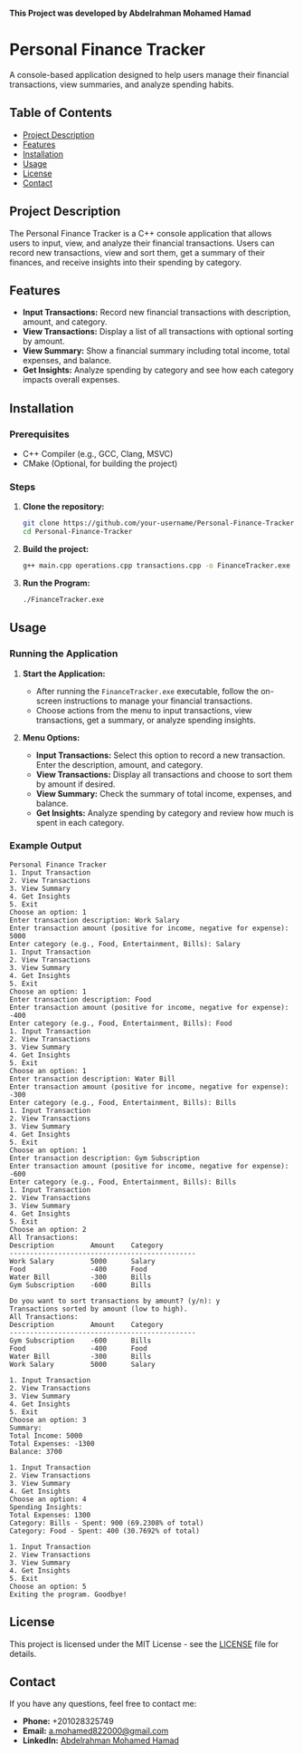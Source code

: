 **This Project was developed by Abdelrahman Mohamed Hamad**

# Personal Finance Tracker

A console-based application designed to help users manage their financial transactions, view summaries, and analyze spending habits.

## Table of Contents
- [Project Description](#project-description)
- [Features](#features)
- [Installation](#installation)
- [Usage](#usage)
- [License](#license)
- [Contact](#contact)

## Project Description

The Personal Finance Tracker is a C++ console application that allows users to input, view, and analyze their financial transactions. Users can record new transactions, view and sort them, get a summary of their finances, and receive insights into their spending by category.

## Features

- **Input Transactions:** Record new financial transactions with description, amount, and category.
- **View Transactions:** Display a list of all transactions with optional sorting by amount.
- **View Summary:** Show a financial summary including total income, total expenses, and balance.
- **Get Insights:** Analyze spending by category and see how each category impacts overall expenses.

## Installation

### Prerequisites

- C++ Compiler (e.g., GCC, Clang, MSVC)
- CMake (Optional, for building the project)

### Steps

1. **Clone the repository:**
    ```bash
    git clone https://github.com/your-username/Personal-Finance-Tracker.git
    cd Personal-Finance-Tracker
    ```

2. **Build the project:**
    ```bash
    g++ main.cpp operations.cpp transactions.cpp -o FinanceTracker.exe
    ```

3. **Run the Program:**
    ```bash
    ./FinanceTracker.exe
    ```

## Usage

### Running the Application

1. **Start the Application:**
    - After running the `FinanceTracker.exe` executable, follow the on-screen instructions to manage your financial transactions.
    - Choose actions from the menu to input transactions, view transactions, get a summary, or analyze spending insights.

2. **Menu Options:**
    - **Input Transactions:** Select this option to record a new transaction. Enter the description, amount, and category.
    - **View Transactions:** Display all transactions and choose to sort them by amount if desired.
    - **View Summary:** Check the summary of total income, expenses, and balance.
    - **Get Insights:** Analyze spending by category and review how much is spent in each category.

### Example Output

```
Personal Finance Tracker
1. Input Transaction
2. View Transactions
3. View Summary
4. Get Insights
5. Exit
Choose an option: 1
Enter transaction description: Work Salary
Enter transaction amount (positive for income, negative for expense): 5000
Enter category (e.g., Food, Entertainment, Bills): Salary
1. Input Transaction
2. View Transactions
3. View Summary
4. Get Insights
5. Exit
Choose an option: 1
Enter transaction description: Food
Enter transaction amount (positive for income, negative for expense): -400
Enter category (e.g., Food, Entertainment, Bills): Food
1. Input Transaction
2. View Transactions
3. View Summary
4. Get Insights
5. Exit
Choose an option: 1
Enter transaction description: Water Bill
Enter transaction amount (positive for income, negative for expense): -300
Enter category (e.g., Food, Entertainment, Bills): Bills
1. Input Transaction
2. View Transactions
3. View Summary
4. Get Insights
5. Exit
Choose an option: 1
Enter transaction description: Gym Subscription 
Enter transaction amount (positive for income, negative for expense): -600
Enter category (e.g., Food, Entertainment, Bills): Bills
1. Input Transaction
2. View Transactions
3. View Summary
4. Get Insights
5. Exit
Choose an option: 2
All Transactions:
Description         Amount    Category
----------------------------------------------
Work Salary         5000      Salary
Food                -400      Food
Water Bill          -300      Bills
Gym Subscription    -600      Bills

Do you want to sort transactions by amount? (y/n): y
Transactions sorted by amount (low to high).
All Transactions:
Description         Amount    Category
----------------------------------------------
Gym Subscription    -600      Bills
Food                -400      Food
Water Bill          -300      Bills
Work Salary         5000      Salary

1. Input Transaction
2. View Transactions
3. View Summary
4. Get Insights
5. Exit
Choose an option: 3
Summary:
Total Income: 5000
Total Expenses: -1300
Balance: 3700

1. Input Transaction
2. View Transactions
3. View Summary
4. Get Insights
Choose an option: 4
Spending Insights:
Total Expenses: 1300
Category: Bills - Spent: 900 (69.2308% of total)
Category: Food - Spent: 400 (30.7692% of total)

1. Input Transaction
2. View Transactions
3. View Summary
4. Get Insights
5. Exit
Choose an option: 5
Exiting the program. Goodbye!
```

## License

This project is licensed under the MIT License - see the [LICENSE](LICENSE) file for details.

## Contact

If you have any questions, feel free to contact me:
- **Phone:** +201028325749
- **Email:** a.mohamed822000@gmail.com
- **LinkedIn:** [Abdelrahman Mohamed Hamad](https://www.linkedin.com/in/abdelrahman-mohamed-a1956b247/)